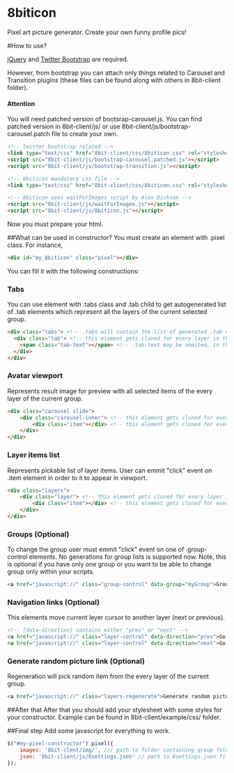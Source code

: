 8biticon
========

Pixel art picture generator. Create your own funny profile pics!

#How to use?

<a href="http://jquery.com/">jQuery</a> and <a href="http://twitter.github.com/bootstrap/index.html">Twitter Bootstrap</a> are required.

However, from bootstrap you can attach only things related to Carousel and Transition plugins (these files can be found along with others in 8bit-client folder).

#### Attention
You will need patched version of bootsrap-carousel.js.
You can find patched version in 8bit-client/js/ or use 8bit-client/js/bootstrap-carousel.patch file to create your own.

```html
<!-- twitter bootstrap related -->
<link type="text/css" href="8bit-client/css/8biticon.css" rel="stylesheet" />
<script src="8bit-client/js/bootstrap-carousel.patched.js"></script>
<script src="8bit-client/js/bootstrap-transition.js"></script>
```

```html
<!-- 8biticon mandatory css file -->
<link type="text/css" href="8bit-client/css/8biticon.css" rel="stylesheet" />

<!-- 8biticon uses waitForImages script by Alex Dickson -->
<script src="8bit-client/js/waitForImages.js"></script>
<script src="8bit-client/js/8biticon.js"></script>
```

Now you must prepare your html.

##What can be used in constructor?
You must create an element with .pixel class. For instance,
```html
<div id="my_8biticon" class="pixel"></div>
```

You can fill it with the following constructions:

### Tabs
You can use element with .tabs class and .tab child to get autogenerated list of .tab elements which represent all the layers of the current selected group.
```html
<div class="tabs"> <!-- .tabs will contain the list of generated .tab elements -->
  <div class="tab"> <!-- this element gets cloned for every layer in the group -->
    <span class="tab-text"></span> <!-- .tab-text may be ommited, in that case layer name will be written directly to .tab -->
  </div>
</div>
```

### Avatar viewport
Represents result image for preview with all selected items of the every layer of the current group.
```html
<div class="carousel slide">
	<div class="carousel-inner"> <!-- this element gets cloned for every layer in the group -->
		<div class="item"></div> <!-- this element gets cloned for every item in the layer; note, that img element is appended to this element -->
	</div>
</div>
```

### Layer items list
Represents pickable list of layer items. User can emmit "click" event on .item element in order to it to appear in viewport.
```html
<div class="layers">
	<div class="layer"> <!-- this element gets cloned for every layer in the group -->
		<div class="item"></div> <!-- this element gets cloned for every item in the layer; note, that img element is appended to this element -->
	</div>
</div>
```

### Groups (Optional)
To change the group user must emmit "click" event on one of .group-control elements.
No generations for group lists is supported now. Note, this is optional if you have only one group or you want to be able to change group only within your scripts.
```html
<a href="javascript://" class="group-control" data-group="myGroup">Group Name</a> <!-- [data-group] contains the name of any group
```

### Navigation links (Optional)
This elements move current leyer cursor to another layer (next or previous).
```html
<!-- [data-direction] contains either "prev" or "next" -->
<a href="javascript://" class="layer-control" data-direction="prev">Go back</a> 
<a href="javascript://" class="layer-control" data-direction="next">Go ahead</a>
```

### Generate random picture link (Optional)
Regeneration will pick random item from the every layer of the current group.
```html
<a href="javascript://" class="layers-regenerate">Generate random picture</a>
```

##After that
After that you should add your stylesheet with some styles for your constructor. Example can be found in 8bit-client/example/css/ folder.

##Final step
Add some javascript for everything to work.

```js
$("#my-pixel-constructor").pixel({
	images: '8bit-clent/img/', /// path to folder containing group folders with images
	json: '8bit-client/js/8settings.json' // path to 8settings.json file
});
```

